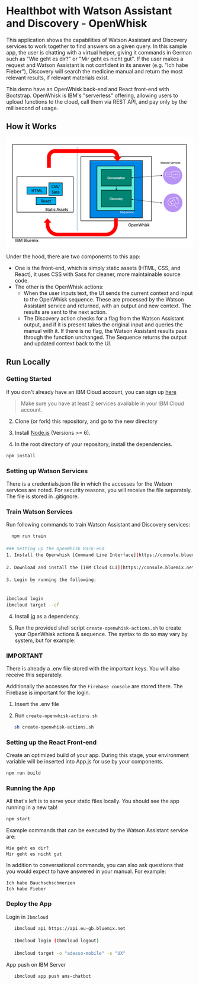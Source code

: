 # Healthbot with Watson Assistant and Discovery - OpenWhisk



This application shows the capabilities of Watson Assistant and Discovery services to work together to find answers on a given query. In this sample app, the user is chatting with a virtual helper, giving it commands in German such as "Wie geht es dir?" or "Mir geht es nicht gut". If the user makes a request and Watson Assistant is not confident in its answer (e.g. "Ich habe Fieber"), Discovery will search the medicine manual and return the most relevant results, if relevant materials exist.

This demo have an OpenWhisk back-end and React front-end with Bootstrap. OpenWhisk is IBM's "serverless" offering, allowing users to upload functions to the cloud, call them via REST API, and pay only by the millisecond of usage.


## How it Works

![Flow diagram](README_pictures/Flow_diagram.png?raw=true)

Under the hood, there are two components to this app:
* One is the front-end, which is simply static assets (HTML, CSS, and React), it uses CSS with Sass for cleaner, more maintainable source code.
* The other is the OpenWhisk actions:
  * When the user inputs text, the UI sends the current context and input to the OpenWhisk sequence. These are processed by the Watson Assistant service and returned, with an output and new context. The results are sent to the next action.
  * The Discovery action checks for a flag from the Watson Assistant output, and if it is present takes the original input and queries the manual with it. If there is no flag, the Watson Assistant results pass through the function unchanged. The Sequence returns the output and updated context back to the UI.


## Run Locally

### Getting Started
 If you don't already have an IBM Cloud account, you can sign up [here](https://console.bluemix.net/registration/?cm_mmc=GitHubReadMe)
> Make sure you have at least 2 services available in your IBM Cloud account.

2. Clone (or fork) this repository, and go to the new directory

3. Install [Node.js](https://nodejs.org) (Versions >= 6).

4. In the root directory of your repository, install the dependencies.
```bash
npm install
```

### Setting up Watson Services


There is a credentials.json file in which the accesses for the Watson services are noted. For security reasons, you will receive the file separately. The file is stored in .gitignore.

### Train Watson Services
Run following commands to train Watson Assistant and Discovery services:
``` bash
  npm run train

### Setting up the OpenWhisk Back-end
1. Install the Openwhisk [Command Line Interface](https://console.bluemix.net/openwhisk/learn/cli).

2. Download and install the [IBM Cloud CLI](https://console.bluemix.net/docs/cli/index.html#overview).

3. Login by running the following:


ibmcloud login
ibmcloud target --cf
```

4. Install [jq](https://stedolan.github.io/jq/download/) as a dependency.

5. Run the provided shell script `create-openwhisk-actions.sh` to create your OpenWhisk actions & sequence. The syntax to do so may vary by system, but for example:


### IMPORTANT

There is already a .env file stored with the important keys. You will also receive this separately. 

Additionally the accesses for the `Firebase console` are stored there. The Firebase is important for the login.

1. Insert the .env file 

2. Run `create-openwhisk-actions.sh`


```bash
   sh create-openwhisk-actions.sh
```


### Setting up the React Front-end
Create an optimized build of your app. During this stage, your environment variable will be inserted into App.js for use by your components.
```bash
npm run build
```

### Running the App
All that's left is to serve your static files locally. You should see the app running in a new tab!
```bash
npm start
```

Example commands that can be executed by the Watson Assistant service are:
```
Wie geht es dir?
Mir geht es nicht gut 
```
In addition to conversational commands, you can also ask questions that you would expect to have answered in your manual. For example:
```
Ich habe Bauchschschmerzen 
Ich habe Fieber
```

### Deploy the App 


Login in `Ibmcloud`

```bash
   ibmcloud api https://api.eu-gb.bluemix.net
   
   Ibmcloud login (Ibmcloud logout)
   
   ibmcloud target -o "adesso-mobile" -s "UX"
```

App push on IBM Server

```bash
   ibmcloud app push ams-chatbot
```

